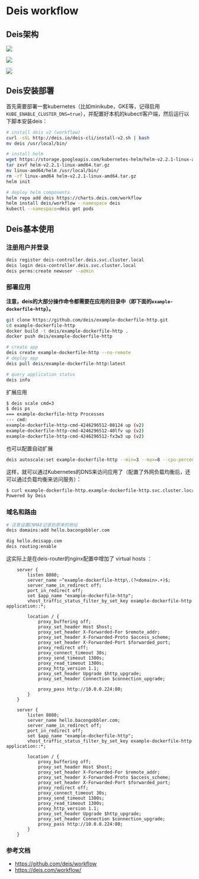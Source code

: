 # Deis workflow

## Deis架构

![](https://deis.com/docs/workflow/diagrams/Workflow_Overview.png)

![](https://deis.com/docs/workflow/diagrams/Workflow_Detail.png)

![](https://deis.com/docs/workflow/diagrams/Application_Layout.png)

## Deis安装部署

首先需要部署一套kubernetes（比如minikube，GKE等，记得启用`KUBE_ENABLE_CLUSTER_DNS=true`），并配置好本机的kubectl客户端，然后运行以下脚本安装deis：

```sh
# install deis v2 (workflow)
curl -sSL http://deis.io/deis-cli/install-v2.sh | bash
mv deis /usr/local/bin/

# install helm
wget https://storage.googleapis.com/kubernetes-helm/helm-v2.2.1-linux-amd64.tar.gz
tar zxvf helm-v2.2.1-linux-amd64.tar.gz
mv linux-amd64/helm /usr/local/bin/
rm -rf linux-amd64 helm-v2.2.1-linux-amd64.tar.gz
helm init

# deploy helm components
helm repo add deis https://charts.deis.com/workflow
helm install deis/workflow --namespace deis
kubectl --namespace=deis get pods
```

## Deis基本使用

### 注册用户并登录

```sh
deis register deis-controller.deis.svc.cluster.local
deis login deis-controller.deis.svc.cluster.local
deis perms:create newuser --admin
```

### 部署应用

**注意，deis的大部分操作命令都需要在应用的目录中（即下面的`example-dockerfile-http`）。**

```sh
git clone https://github.com/deis/example-dockerfile-http.git
cd example-dockerfile-http
docker build -t deis/example-dockerfile-http .
docker push deis/example-dockerfile-http

# create app
deis create example-dockerfile-http --no-remote
# deploy app
deis pull deis/example-dockerfile-http:latest

# query application status
deis info
```

扩展应用

```sh
$ deis scale cmd=3
$ deis ps
=== example-dockerfile-http Processes
--- cmd:
example-dockerfile-http-cmd-4246296512-08124 up (v2)
example-dockerfile-http-cmd-4246296512-40lfv up (v2)
example-dockerfile-http-cmd-4246296512-fx3w3 up (v2)
```

也可以配置自动扩展

```sh
deis autoscale:set example-dockerfile-http --min=3 --max=8 --cpu-percent=75
```

这样，就可以通过Kubernetes的DNS来访问应用了（配置了外网负载均衡后，还可以通过负载均衡来访问服务）：

```sh
$ curl example-dockerfile-http.example-dockerfile-http.svc.cluster.local
Powered by Deis
```

### 域名和路由

```sh
# 注意设置CNMAE记录到原来的地址
deis domains:add hello.bacongobbler.com

dig hello.deisapp.com
deis routing:enable
```

这实际上是在deis-router的nginx配置中增加了 virtual hosts ：

```
    server {
        listen 8080;
        server_name ~^example-dockerfile-http\.(?<domain>.+)$;
        server_name_in_redirect off;
        port_in_redirect off;
        set $app_name "example-dockerfile-http";
        vhost_traffic_status_filter_by_set_key example-dockerfile-http application::*;

        location / {
            proxy_buffering off;
            proxy_set_header Host $host;
            proxy_set_header X-Forwarded-For $remote_addr;
            proxy_set_header X-Forwarded-Proto $access_scheme;
            proxy_set_header X-Forwarded-Port $forwarded_port;
            proxy_redirect off;
            proxy_connect_timeout 30s;
            proxy_send_timeout 1300s;
            proxy_read_timeout 1300s;
            proxy_http_version 1.1;
            proxy_set_header Upgrade $http_upgrade;
            proxy_set_header Connection $connection_upgrade;

            proxy_pass http://10.0.0.224:80;
        }
    }

    server {
        listen 8080;
        server_name hello.bacongobbler.com;
        server_name_in_redirect off;
        port_in_redirect off;
        set $app_name "example-dockerfile-http";
        vhost_traffic_status_filter_by_set_key example-dockerfile-http application::*;

        location / {
            proxy_buffering off;
            proxy_set_header Host $host;
            proxy_set_header X-Forwarded-For $remote_addr;
            proxy_set_header X-Forwarded-Proto $access_scheme;
            proxy_set_header X-Forwarded-Port $forwarded_port;
            proxy_redirect off;
            proxy_connect_timeout 30s;
            proxy_send_timeout 1300s;
            proxy_read_timeout 1300s;
            proxy_http_version 1.1;
            proxy_set_header Upgrade $http_upgrade;
            proxy_set_header Connection $connection_upgrade;
            proxy_pass http://10.0.0.224:80;
        }
    }
```

### 参考文档

- https://github.com/deis/workflow
- https://deis.com/workflow/

